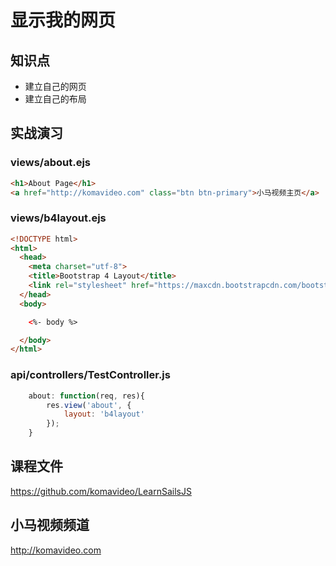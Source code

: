 显示我的网页
===========

## 知识点

* 建立自己的网页
* 建立自己的布局

## 实战演习

### views/about.ejs

~~~html
<h1>About Page</h1>
<a href="http://komavideo.com" class="btn btn-primary">小马视频主页</a>
~~~

### views/b4layout.ejs

~~~html
<!DOCTYPE html>
<html>
  <head>
    <meta charset="utf-8">
    <title>Bootstrap 4 Layout</title>
    <link rel="stylesheet" href="https://maxcdn.bootstrapcdn.com/bootstrap/4.0.0/css/bootstrap.min.css" integrity="sha384-Gn5384xqQ1aoWXA+058RXPxPg6fy4IWvTNh0E263XmFcJlSAwiGgFAW/dAiS6JXm" crossorigin="anonymous">
  </head>
  <body>

    <%- body %>

  </body>
</html>
~~~

### api/controllers/TestController.js

~~~js
    about: function(req, res){
        res.view('about', {
            layout: 'b4layout'
        });
    }
~~~

## 课程文件

https://github.com/komavideo/LearnSailsJS

## 小马视频频道

http://komavideo.com
